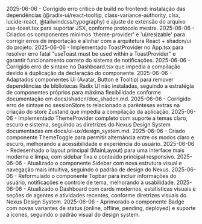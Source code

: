 2025-06-06 - Corrigido erro crítico de build no frontend: instalação das dependências (@radix-ui/react-tooltip, class-variance-authority, clsx, lucide-react, @tailwindcss/typography) e ajuste de extensão do arquivo use-toast.tsx para suportar JSX, conforme protocolo mestre.
2025-06-06 - Criados os componentes mínimos 'theme-provider' e 'ui/resizable' para corrigir erros de importação e alinhar com a arquitetura React + shadcn/ui do projeto.
2025-06-06 - Implementado ToastProvider no App.tsx para resolver erro fatal "useToast must be used within a ToastProvider" e garantir funcionamento correto do sistema de notificações.
2025-06-06 - Corrigido erro de sintaxe no Dashboard.tsx que impedia a compilação devido à duplicação da declaração do componente.
2025-06-06 - Adaptados componentes UI (Avatar, Button e Tooltip) para remover dependências de bibliotecas Radix UI não instaladas, seguindo a estratégia de componentes próprios para máxima flexibilidade conforme documentação em docs/shadcn/doc_shadcn.md.
2025-06-06 - Corrigido erro de sintaxe no sessionStore.ts relacionado a parênteses extras na criação do store Zustand que impedia a compilação da aplicação.
2025-06-06 - Implementado ThemeProvider completo com suporte a temas claro, escuro e sistema, seguindo as diretrizes do Nexus Design System documentadas em docs/ui-ux/design_system.md.
2025-06-06 - Criado componente ThemeToggle para permitir alternância entre os modos claro e escuro, melhorando a acessibilidade e experiência do usuário.
2025-06-06 - Redesenhado o layout principal (MainLayout) para uma interface mais moderna e limpa, com sidebar fixa e conteúdo principal responsivo.
2025-06-06 - Atualizado o componente Sidebar com nova estrutura visual e navegação mais intuitiva, seguindo o padrão de design do Nexus.
2025-06-06 - Reformulado o componente Topbar para incluir informações do usuário, notificações e controle de tema, melhorando a usabilidade.
2025-06-06 - Atualizado o Dashboard com cards modernos, estatísticas visuais e seções de agentes e atividades recentes, conforme diretrizes visuais do Nexus Design System.
2025-06-06 - Aprimorado o componente Badge com novas variantes de status (online, offline, pending, deployed) e suporte a ícones, seguindo o padrão visual do design system.
